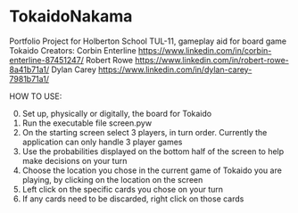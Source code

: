 # TokaidoNakama
Portfolio Project for Holberton School TUL-11, gameplay aid for board game Tokaido
Creators:
Corbin Enterline https://www.linkedin.com/in/corbin-enterline-87451247/
Robert Rowe https://www.linkedin.com/in/robert-rowe-8a41b71a1/
Dylan Carey https://www.linkedin.com/in/dylan-carey-7981b71a1/

HOW TO USE:

0. Set up, physically or digitally, the board for Tokaido
1. Run the executable file screen.pyw
2. On the starting screen select 3 players, in turn order. Currently the application can only handle 3 player games
3. Use the probabilities displayed on the bottom half of the screen to help make decisions on your turn
4. Choose the location you chose in the current game of Tokaido you are playing, by clicking on the location on the screen
5. Left click on the specific cards you chose on your turn
6. If any cards need to be discarded, right click on those cards
